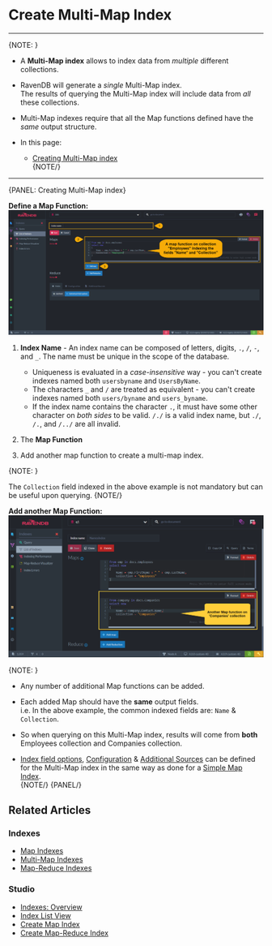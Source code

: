﻿# Create Multi-Map Index
---

{NOTE: }

* A **Multi-Map index** allows to index data from _multiple_ different collections.  

* RavenDB will generate a _single_ Multi-Map index.  
  The results of querying the Multi-Map index will include data from _all_ these collections.  

* Multi-Map indexes require that all the Map functions defined have the _same_ output structure.  

* In this page:  
  * [Creating Multi-Map index](../../../studio/database/indexes/create-map-index#edit-index-view)  
{NOTE/}

---

{PANEL: Creating Multi-Map index}

**Define a Map Function:**  
![Figure 1. Initial Map Function](images/create-multi-map-index-1.png)  

1. **Index Name** - An index name can be composed of letters, digits, `.`, `/`, `-`, and `_`. The name must be unique in the scope of the database.  
   * Uniqueness is evaluated in a _case-insensitive_ way - you can't create indexes named both `usersbyname` and `UsersByName`.  
   * The characters `_` and `/` are treated as equivalent - you can't create indexes named both `users/byname` and `users_byname`.  
   * If the index name contains the character `.`, it must have some other character on _both sides_ to be valid. `/./` is a valid index name, but 
   `./`, `/.`, and `/../` are all invalid.  

2. The **Map Function**

3. Add another map function to create a multi-map index.

{NOTE: }

The `Collection` field indexed in the above example is not mandatory but can be useful upon querying.
{NOTE/}
<br/>

**Add another Map Function:**  
![Figure 2. Add Another Map Function](images/create-multi-map-index-2.png)  

{NOTE: }

* Any number of additional Map functions can be added.  

* Each added Map should have the **same** output fields.  
  i.e. In the above example, the common indexed fields are: `Name` & `Collection`.  

* So when querying on this Multi-Map index, results will come from **both** Employees collection and Companies collection.  

* [Index field options](../../../studio/database/indexes/create-map-index#index-fields-options), 
  [Configuration](../../../studio/database/indexes/create-map-index#configuration) & 
  [Additional Sources](../../../studio/database/indexes/create-map-index#additional-sources) 
  can be defined for the Multi-Map index in the same way as done for a [Simple Map Index](../../../studio/database/indexes/create-map-index#create-multi-map-index).  
{NOTE/}
{PANEL/}


## Related Articles

### Indexes
- [Map Indexes](../../../indexes/map-indexes)
- [Multi-Map Indexes](../../../indexes/multi-map-indexes)
- [Map-Reduce Indexes](../../../indexes/map-reduce-indexes)

### Studio
- [Indexes: Overview](../../../studio/database/indexes/indexes-overview)
- [Index List View](../../../studio/database/indexes/indexes-list-view)
- [Create Map Index](../../../studio/database/indexes/create-map-index)
- [Create Map-Reduce Index](../../../studio/database/indexes/create-map-reduce-index)


